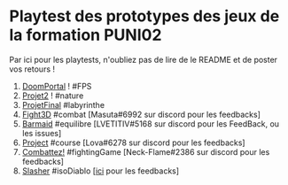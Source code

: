 # Playtest des prototypes des jeux de la formation PUNI02

Par ici pour les playtests, n'oubliez pas de lire de le README et de poster vos retours !


1. [DoomPortal](https://github.com/bigyaya/DoomPortal) ! #FPS
2. [Projet2](https://github.com/Watunip/MyGame) ! #nature
3. [ProjetFinal](https://github.com/Solene210/ProjetFinal) #labyrinthe
4. [Fight3D](https://drive.google.com/file/d/1KXzrnwETRdc1xor5S5xBBicdtVRBzyFU/view?usp=share_link) #combat [Masuta#6992 sur discord pour les feedbacks]
5. [Barmaid](https://github.com/LV3TITIA/My-Project) #equilibre [LVETITIV#5168 sur discord pour les FeedBack, ou les issues]
6. [Project](https://drive.google.com/drive/folders/19mYGx8txLWo220XuN3iU9bRpW6HTpsES?usp=share_link) #course [Lova#6278 sur discord pour les feedbacks]
7. [Combattez!](https://drive.google.com/drive/folders/1uzfusyLZz_zkgK9kcZosYn9nPpWdK99g) #fightingGame [Neck-Flame#2386 sur discord pour les feedbacks]
8. [Slasher](https://drive.google.com/drive/folders/1Z-lDZr-vb-_3JRPiOlc-_LfEgSGUVRl3?usp=sharing) #isoDiablo [[ici](https://github.com/Gouhjack/Slasher) pour les feedbacks]
